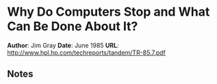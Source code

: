 # Why Do Computers Stop and What Can Be Done About It?

**Author**: Jim Gray
**Date**: June 1985
**URL**: http://www.hpl.hp.com/techreports/tandem/TR-85.7.pdf

## Notes
